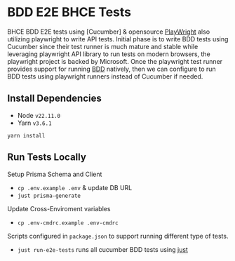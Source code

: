 # BDD E2E BHCE Tests

BHCE BDD E2E tests using [Cucumber] & opensource [PlayWright](https://playwright.dev) also utilizing playwright to write API tests. Initial phase is to write BDD tests using Cucumber since their test runner is much mature and stable while leveraging playwright API library to run tests on modern browsers, the playwright project is backed by Microsoft. Once the playwright test runner provides support for running [BDD](https://github.com/microsoft/playwright/issues/11975) natively, then we can configure to run BDD tests using playwright runners instead of Cucumber if needed.

## Install Dependencies 

- Node `v22.11.0`
- Yarn `v3.6.1`

```
yarn install 
```

## Run Tests Locally

Setup Prisma Schema and Client 
- `cp .env.example .env` & update DB URL
- `just prisma-generate`

Update Cross-Enviroment variables
- `cp .env-cmdrc.example .env-cmdrc` 

Scripts configured in `package.json` to support running different type of tests.

- `just run-e2e-tests` runs all cucumber BDD tests using [just](https://github.com/casey/just) 
